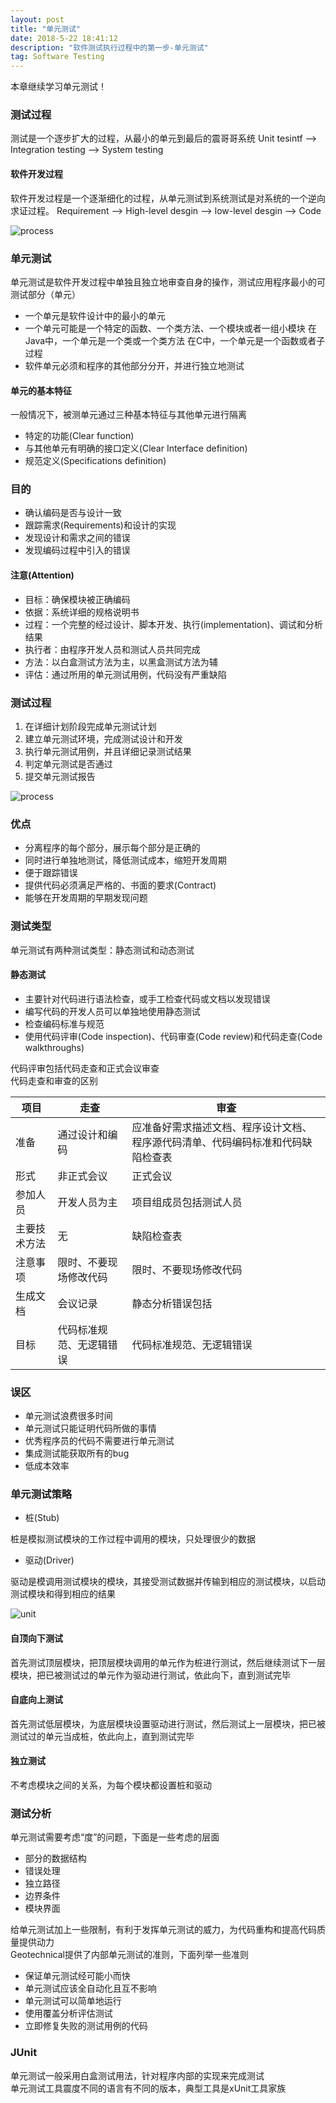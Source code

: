 ```yaml
---
layout: post
title: "单元测试"
date: 2018-5-22 18:41:12 
description: "软件测试执行过程中的第一步-单元测试"
tag: Software Testing
---
```


本章继续学习单元测试！

### 测试过程
测试是一个逐步扩大的过程，从最小的单元到最后的震哥哥系统
Unit tesintf --> Integration testing --> System testing

#### 软件开发过程
软件开发过程是一个逐渐细化的过程，从单元测试到系统测试是对系统的一个逆向求证过程。
Requirement --> High-level desgin --> low-level desgin --> Code 

![process](/images/ST/UnitTesting/testprocess.png)

### 单元测试
单元测试是软件开发过程中单独且独立地审查自身的操作，测试应用程序最小的可测试部分（单元）

* 一个单元是软件设计中的最小的单元
* 一个单元可能是一个特定的函数、一个类方法、一个模块或者一组小模块
在Java中，一个单元是一个类或一个类方法
在C中，一个单元是一个函数或者子过程
* 软件单元必须和程序的其他部分分开，并进行独立地测试

#### 单元的基本特征
一般情况下，被测单元通过三种基本特征与其他单元进行隔离
* 特定的功能(Clear function)
* 与其他单元有明确的接口定义(Clear Interface definition)
* 规范定义(Specifications definition)

### 目的
* 确认编码是否与设计一致
* 跟踪需求(Requirements)和设计的实现
* 发现设计和需求之间的错误
* 发现编码过程中引入的错误

#### 注意(Attention)
* 目标：确保模块被正确编码
* 依据：系统详细的规格说明书
* 过程：一个完整的经过设计、脚本开发、执行(implementation)、调试和分析结果
* 执行者：由程序开发人员和测试人员共同完成
* 方法：以白盒测试方法为主，以黑盒测试方法为辅
* 评估：通过所用的单元测试用例，代码没有严重缺陷

### 测试过程
1. 在详细计划阶段完成单元测试计划
2. 建立单元测试环境，完成测试设计和开发
3. 执行单元测试用例，并且详细记录测试结果
4. 判定单元测试是否通过
5. 提交单元测试报告

![process](/images/ST/UnitTesting/process.png)

### 优点
* 分离程序的每个部分，展示每个部分是正确的
* 同时进行单独地测试，降低测试成本，缩短开发周期
* 便于跟踪错误
* 提供代码必须满足严格的、书面的要求(Contract)
* 能够在开发周期的早期发现问题

### 测试类型
单元测试有两种测试类型：静态测试和动态测试

#### 静态测试
* 主要针对代码进行语法检查，或手工检查代码或文档以发现错误
* 编写代码的开发人员可以单独地使用静态测试
* 检查编码标准与规范
* 使用代码评审(Code inspection)、代码审查(Code review)和代码走查(Code walkthroughs)

代码评审包括代码走查和正式会议审查<br>
代码走查和审查的区别

| 项目 |走查|审查|
|------|---|----|
|准备|通过设计和编码|应准备好需求描述文档、程序设计文档、程序源代码清单、代码编码标准和代码缺陷检查表|
|形式|非正式会议|正式会议|
|参加人员|开发人员为主|项目组成员包括测试人员|
|主要技术方法|无|缺陷检查表|
|注意事项|限时、不要现场修改代码|限时、不要现场修改代码|
|生成文档|会议记录|静态分析错误包括|
|目标|代码标准规范、无逻辑错误|代码标准规范、无逻辑错误|

### 误区
* 单元测试浪费很多时间
* 单元测试只能证明代码所做的事情
* 优秀程序员的代码不需要进行单元测试
* 集成测试能获取所有的bug
* 低成本效率

### 单元测试策略

* 桩(Stub)

桩是模拟测试模块的工作过程中调用的模块，只处理很少的数据

* 驱动(Driver)

驱动是模调用测试模块的模块，其接受测试数据并传输到相应的测试模块，以启动测试模块和得到相应的结果

![unit](/images/ST/UnitTesting/unit.png)

#### 自顶向下测试
首先测试顶层模块，把顶层模块调用的单元作为桩进行测试，然后继续测试下一层模块，把已被测试过的单元作为驱动进行测试，依此向下，直到测试完毕

#### 自底向上测试
首先测试低层模块，为底层模块设置驱动进行测试，然后测试上一层模块，把已被测试过的单元当成桩，依此向上，直到测试完毕

#### 独立测试
不考虑模块之间的关系，为每个模块都设置桩和驱动

### 测试分析
单元测试需要考虑“度”的问题，下面是一些考虑的层面
* 部分的数据结构
* 错误处理
* 独立路径
* 边界条件
* 模块界面

给单元测试加上一些限制，有利于发挥单元测试的威力，为代码重构和提高代码质量提供动力<br>
Geotechnical提供了内部单元测试的准则，下面列举一些准则

* 保证单元测试经可能小而快
* 单元测试应该全自动化且互不影响
* 单元测试可以简单地运行
* 使用覆盖分析评估测试
* 立即修复失败的测试用例的代码

### JUnit
单元测试一般采用白盒测试用法，针对程序内部的实现来完成测试<br>
单元测试工具震度不同的语言有不同的版本，典型工具是xUnit工具家族